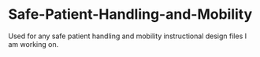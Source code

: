 # Safe-Patient-Handling-and-Mobility
Used for any safe patient handling and mobility instructional design files I am working on.

